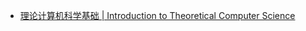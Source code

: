 * [理论计算机科学基础 | Introduction to Theoretical Computer Science](https://www.edx.org/course/li-lun-ji-suan-ji-ke-xue-ji-chu-pekingx-04830260x-0)


